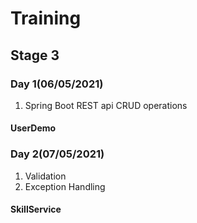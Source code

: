 # Training

## Stage 3

### Day 1(06/05/2021)
1) Spring Boot REST api CRUD operations
#### UserDemo

### Day 2(07/05/2021)

1) Validation
2) Exception Handling
#### SkillService


